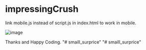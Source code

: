 # impressingCrush
link mobile.js instead of script.js in index.html to work in mobile.

![image](https://github.com/developerrahulofficial/impressingCrush/assets/83329806/1a50454f-634d-4d5b-8f8a-ef2333f366c9)


Thanks and Happy Coding.
"# smaill_surprice" 
"# smaill_surprice" 
